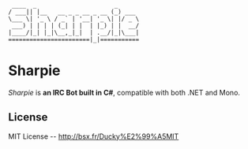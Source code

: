 ```
 ____  _                      _
/ ___|| |__   __ _ _ __ _ __ (_) ___
\___ \| '_ \ / _` | '__| '_ \| |/ _ \
 ___) | | | | (_| | |  | |_) | |  __/
|____/|_| |_|\__,_|_|  | .__/|_|\___|
=======================|_|===========
```

# Sharpie
*Sharpie* is **an IRC Bot built in C#**, compatible with both .NET and Mono.
  
## License
MIT License -- http://bsx.fr/Ducky%E2%99%A5MIT

